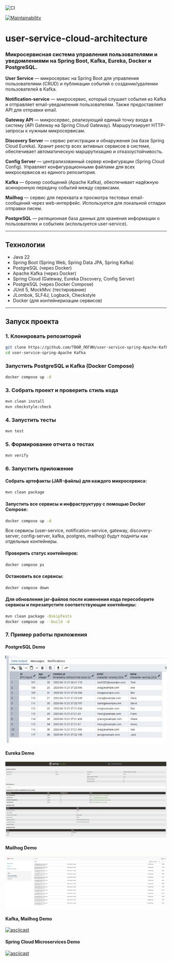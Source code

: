![CI](https://github.com/irinakomarchenko/user-service-spring/actions/workflows/ci.yml/badge.svg)

[![Maintainability](https://qlty.sh/badges/1d96f9b0-00d7-47ce-bd3a-f03a36f33f8c/maintainability.svg)](https://qlty.sh/gh/irinakomarchenko/projects/user-service-spring-Apache-Kafka)

# user-service-cloud-architecture

### Микросервисная система управления пользователями и уведомлениями на Spring Boot, Kafka, Eureka, Docker и PostgreSQL.

**User Service** — микросервис на Spring Boot для управления пользователями (CRUD) и публикации событий о создании/удалении пользователей в Kafka.

**Notification-service** — микросервис, который слушает события из Kafka и отправляет email-уведомления пользователям. Также предоставляет API для отправки email.

**Gateway API** — микросервис, реализующий единый точку входа в систему (API Gateway на Spring Cloud Gateway). Маршрутизирует HTTP-запросы к нужным микросервисам.

**Discovery Server** — сервис регистрации и обнаружения (на базе Spring Cloud Eureka). Хранит реестр всех активных сервисов в системе, обеспечивает автоматическую маршрутизацию и отказоустойчивость.

**Config Server** — централизованный сервер конфигурации (Spring Cloud Config). Управляет конфигурационными файлами для всех микросервисов из единого репозитория.

**Kafka** — брокер сообщений (Apache Kafka), обеспечивает надёжную асинхронную передачу событий между сервисами.

**Mailhog** — сервис для перехвата и просмотра тестовых email-сообщений через web-интерфейс. Используется для локальной отладки отправки писем.

**PostgreSQL** — реляционная база данных для хранения информации о пользователях и событиях (используется user-service).

---

## Технологии

- Java 22
- Spring Boot  (Spring Web, Spring Data JPA, Spring Kafka)
- PostgreSQL (через Docker)
- Apache Kafka (через Docker)
- Spring Cloud (Gateway, Eureka Discovery, Config Server)
- PostgreSQL (через Docker Compose)
- JUnit 5, MockMvc (тестирование)
- JLombok, SLF4J, Logback, Checkstyle
- Docker (для контейнеризации сервисов) 
---

## Запуск проекта

### 1. Клонировать репозиторий

```sh
git clone https://github.com/ТВОЙ_ЛОГИН/user-service-spring-Apache-Kafka.git
cd user-service-spring-Apache Kafka
```
###  Запустить PostgreSQL и Kafka (Docker Compose)
```sh
docker compose up -d
```
### 3. Собрать проект и проверить стиль кода

```sh
mvn clean install
mvn checkstyle:check
```
### 4. Запустить тесты

```sh
mvn test
```
### 5. Формирование отчета о тестах

```sh
mvn verify
```

### 6. Запустить приложение

#### Собрать артефакты (JAR-файлы) для каждого микросервиса:

```sh
mvn clean package
```
#### Запустить все сервисы и инфраструктуру с помощью Docker Compose:
```sh
docker compose up -d
```
Все сервисы (user-service, notification-service, gateway, discovery-server, config-server, kafka, postgres, mailhog) будут подняты как отдельные контейнеры.

#### Проверить статус контейнеров:
```sh
docker compose ps
```

#### Остановить все сервисы:
```sh
docker compose down
```

#### Для обновления jar-файлов после изменения кода пересоберите сервисы и перезапустите соответствующие контейнеры:
```sh
mvn clean package -DskipTests
docker compose up --build -d
```



### 7. Пример работы приложения

#### PostgreSQL Demo
![img_1.png](readme-resources/img_1.png)
#### Eureka Demo
![img_3.png](readme-resources/img_3.png)
#### Mailhog Demo
![img_4.png](readme-resources/img_4.png)

#### Kafka, Mailhog Demo
[![asciicast](https://asciinema.org/a/724889.svg)](https://asciinema.org/a/724889)
#### Spring Cloud Microservices Demo
[![asciicast](https://asciinema.org/a/726961.svg)](https://asciinema.org/a/726961)


